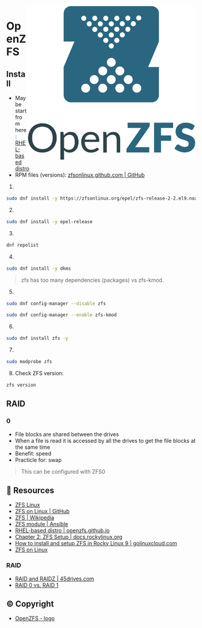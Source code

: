 <img src="assets/OpenZFS_logo.svg" alt="OpenZFS logo" style="width: 450px;" align="right">

# OpenZFS
## Install
- Maybe start from here: [RHEL-based distro](https://openzfs.github.io/openzfs-docs/Getting%20Started/RHEL-based%20distro/index.html)
- RPM files (versions): [zfsonlinux.github.com | GitHub](https://github.com/zfsonlinux/zfsonlinux.github.com/tree/master/epel)

1. 
```bash
sudo dnf install -y https://zfsonlinux.org/epel/zfs-release-2-2.el9.noarch.rpm
```
2. 
```bash
sudo dnf install -y epel-release
```

3.
```bash
dnf repolist
```

4.
```bash
sudo dnf install -y dkms
```

> zfs has too many dependencies (packages) vs zfs-kmod.

5.
```bash
sudo dnf config-manager --disable zfs
```
```bash
sudo dnf config-manager --enable zfs-kmod
```

6.
```bash
sudo dnf install zfs -y
```

7.
```bash
sudo modprobe zfs
```

8. Check ZFS version: 
```bash
zfs version
```



## RAID
### 0
- File blocks are shared between the drives
- When a file is read it is accessed by all the drives to get the file blocks at the same time
- Benefit: speed
- Practicle for: swap

> This can be configured with ZFS0

## :link: Resources
- [ZFS Linux](https://zfsonlinux.org/)
- [ZFS on Linux | GitHub](https://github.com/zfsonlinux)
- [ZFS | Wikipedia](https://en.wikipedia.org/wiki/ZFS)
- [ZFS module | Ansible](https://docs.ansible.com/ansible/latest/collections/community/general/zfs_module.html)
- [RHEL-based distro | openzfs.github.io](https://openzfs.github.io/openzfs-docs/Getting%20Started/RHEL-based%20distro/index.html)
- [Chapter 2: ZFS Setup | docs.rockylinux.org](https://docs.rockylinux.org/books/lxd_server/02-zfs_setup/)
- [How to install and setup ZFS in Rocky Linux 9 | golinuxcloud.com](https://www.golinuxcloud.com/zfs-rocky-linux-9/)
- [ZFS on Linux](https://pve.proxmox.com/wiki/ZFS_on_Linux)
### RAID
- [RAID and RAIDZ | 45drives.com](https://www.45drives.com/community/articles/RAID-and-RAIDZ/)
- [RAID 0 vs. RAID 1](https://www.diffen.com/difference/RAID_0_vs_RAID_1)
## :copyright: Copyright
- [OpenZFS - logo](https://en.wikipedia.org/wiki/ZFS#/media/File:OpenZFS_logo.svg)

